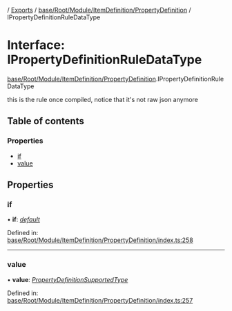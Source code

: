 [](../README.md) / [Exports](../modules.md) / [base/Root/Module/ItemDefinition/PropertyDefinition](../modules/base_root_module_itemdefinition_propertydefinition.md) / IPropertyDefinitionRuleDataType

# Interface: IPropertyDefinitionRuleDataType

[base/Root/Module/ItemDefinition/PropertyDefinition](../modules/base_root_module_itemdefinition_propertydefinition.md).IPropertyDefinitionRuleDataType

this is the rule once compiled, notice that it's not raw json anymore

## Table of contents

### Properties

- [if](base_root_module_itemdefinition_propertydefinition.ipropertydefinitionruledatatype.md#if)
- [value](base_root_module_itemdefinition_propertydefinition.ipropertydefinitionruledatatype.md#value)

## Properties

### if

• **if**: [*default*](../classes/base_root_module_itemdefinition_conditionalruleset.default.md)

Defined in: [base/Root/Module/ItemDefinition/PropertyDefinition/index.ts:258](https://github.com/onzag/itemize/blob/0e9b128c/base/Root/Module/ItemDefinition/PropertyDefinition/index.ts#L258)

___

### value

• **value**: [*PropertyDefinitionSupportedType*](../modules/base_root_module_itemdefinition_propertydefinition_types.md#propertydefinitionsupportedtype)

Defined in: [base/Root/Module/ItemDefinition/PropertyDefinition/index.ts:257](https://github.com/onzag/itemize/blob/0e9b128c/base/Root/Module/ItemDefinition/PropertyDefinition/index.ts#L257)
